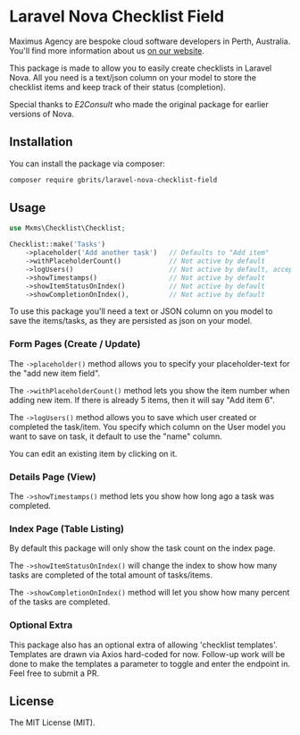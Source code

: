 # Laravel Nova Checklist Field

Maximus Agency are bespoke cloud software developers in Perth, Australia. You'll find more information about us [on our website](https://maximus.agency).

This package is made to allow you to easily create checklists in Laravel Nova. All you need is a text/json column on your model to store the checklist items and keep track of their status (completion).

Special thanks to *E2Consult* who made the original package for earlier versions of Nova.

## Installation

You can install the package via composer:


```bash
composer require gbrits/laravel-nova-checklist-field
```

## Usage


```php
use Mxms\Checklist\Checklist;

Checklist::make('Tasks')
    ->placeholder('Add another task')   // Defaults to "Add item"
    ->withPlaceholderCount()            // Not active by default
    ->logUsers()                        // Not active by default, accepts user-model column. Uses "name" when column isn't provided.
    ->showTimestamps()                  // Not active by default
    ->showItemStatusOnIndex()           // Not active by default
    ->showCompletionOnIndex(),          // Not active by default
```

To use this package you'll need a text or JSON column on you model to save the items/tasks, as they are persisted as json on your model.

### Form Pages (Create / Update)
The `->placeholder()` method allows you to specify your placeholder-text for the "add new item field".

The `->withPlaceholderCount()` method lets you show the item number when adding new item. If there is already 5 items, then it will say "Add item 6".

The `->logUsers()` method allows you to save which user created or completed the task/item. You specify which column on the User model you want to save on task, it default to use the "name" column.

You can edit an existing item by clicking on it.

### Details Page (View)

The `->showTimestamps()` method lets you show how long ago a task was completed.

### Index Page (Table Listing)

By default this package will only show the task count on the index page.

The `->showItemStatusOnIndex()` will change the index to show how many tasks are completed of the total amount of tasks/items.

The `->showCompletionOnIndex()` method will let you show how many percent of the tasks are completed.

### Optional Extra

This package also has an optional extra of allowing 'checklist templates'. 
Templates are drawn via Axios hard-coded for now. 
Follow-up work will be done to make the templates a parameter to toggle and enter the endpoint in. Feel free to submit a PR.

## License

The MIT License (MIT).